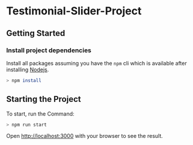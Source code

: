 # Testimonial-Slider-Project

## Getting Started

### Install project dependencies

Install all packages assuming you have the `npm` cli which is available after installing [Nodejs](https://nodejs.org/en/ 'Download NodeJS').

```bash
> npm install
```

## Starting the Project

To start, run the Command:

```bash
> npm run start
```

Open [http://localhost:3000](http://localhost:3000) with your browser to see the result.
